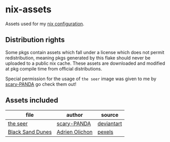 # nix-assets

Assets used for my [nix configuration](https://github.com/Joker9944/nix-config).

## Distribution rights

Some pkgs contain assets which fall under a license which does not permit redistribution, meaning pkgs generated by this flake should never be uploaded to a public nix cache. These assets are downloaded and modified at pkg compile time from official distributions.

Special permission for the usage of `the seer` image was given to me by [scary-PANDA](https://www.deviantart.com/scary-panda) go check them out!

## Assets included

| file                                                                                   | author                                                            | source                                                                      |
|----------------------------------------------------------------------------------------|-------------------------------------------------------------------|-----------------------------------------------------------------------------|
| [the seer](assets/images/profile/the-seer.1500x2091.jpg)                               | [scary-PANDA](https://www.deviantart.com/scary-panda)             | [deviantart](https://www.deviantart.com/scary-panda/art/the-seer-704744067) |
| [Black Sand Dunes](https://images.pexels.com/photos/2387793/pexels-photo-2387793.jpeg) | [Adrien Olichon](https://www.pexels.com/@adrien-olichon-1257089/) | [pexels](https://www.pexels.com/photo/black-sand-dunes-2387793/)            |
